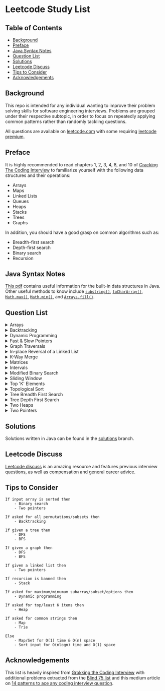 # Leetcode Study List

## Table of Contents

- [Background](#background)
- [Preface](#preface)
- [Java Syntax Notes](#java-syntax-notes)
- [Question List](#question-list)
- [Solutions](#solutions)
- [Leetcode Discuss](#leetcode-discuss)
- [Tips to Consider](#tips-to-consider)
- [Acknowledgements](#acknowledgements)

## Background

This repo is intended for any individual wanting to improve their problem
solving skills for software engineering interviews.
Problems are grouped under their respective subtopic, in order to focus on
repeatedly applying common patterns rather than randomly tackling questions.

All questions are available on [leetcode.com] with some requiring [leetcode premium].

## Preface

It is highly recommended to read chapters 1, 2, 3, 4, 8, and 10 of [Cracking The Coding Interview]
to familiarize yourself with the following data structures and their operations:

- Arrays
- Maps
- Linked Lists
- Queues
- Heaps
- Stacks
- Trees
- Graphs

In addition, you should have a good grasp on common algorithms such as:

- Breadth-first search
- Depth-first search
- Binary search
- Recursion

## Java Syntax Notes

[This pdf] contains useful information for the built-in data structures in Java.
Other useful methods to know include [`substring()`](https://docs.oracle.com/javase/8/docs/api/java/lang/String.html#substring-int-int-), [`toCharArray()`](https://docs.oracle.com/javase/8/docs/api/java/lang/String.html#toCharArray--), [`Math.max()`](https://docs.oracle.com/javase/8/docs/api/java/lang/Math.html#max-int-int-),
[`Math.min()`](https://docs.oracle.com/javase/8/docs/api/java/lang/Math.html#min-int-int-), and [`Arrays.fill()`](https://docs.oracle.com/javase/8/docs/api/java/util/Arrays.html#fill-int:A-int-).

## Question List

<details>
   	<summary>Arrays</summary>

#### Easy:

1. Contains Duplicate: https://leetcode.com/problems/contains-duplicate/
1. Missing Number: https://leetcode.com/problems/missing-number/
1. Find All Numbers Disappeared in an Array: https://leetcode.com/problems/find-all-numbers-disappeared-in-an-array/
1. Single Number: https://leetcode.com/problems/single-number/

#### Medium:

1. Product of Array Except Self: https://leetcode.com/problems/product-of-array-except-self/
1. Find the Duplicate Number: https://leetcode.com/problems/find-the-duplicate-number/
1. Find All Duplicates in an Array: https://leetcode.com/problems/find-all-duplicates-in-an-array/

#### Hard:

1. First Missing Positive: https://leetcode.com/problems/first-missing-positive/
1. Longest Consecutive Sequence: https://leetcode.com/problems/longest-consecutive-sequence/

</details>

<details>
   	<summary>Backtracking</summary>

The backtracking technique can be found under `10. Subsets` [here].

#### Easy:

1. Letter Case Permutation: https://leetcode.com/problems/letter-case-permutation/

#### Medium:

1. Subsets: https://leetcode.com/problems/subsets/
1. Subsets II: https://leetcode.com/problems/subsets-ii/
1. Permutations: https://leetcode.com/problems/permutations/
1. Permutations II: https://leetcode.com/problems/permutations-ii/
1. Combinations: https://leetcode.com/problems/combinations/
1. Combination Sum: https://leetcode.com/problems/combination-sum/
1. Combination Sum II: https://leetcode.com/problems/combination-sum-ii/
1. Combination Sum III: https://leetcode.com/problems/combination-sum-iii/
1. Generate Parentheses: https://leetcode.com/problems/generate-parentheses/
1. Target Sum: https://leetcode.com/problems/target-sum/
1. Palindrome Partitioning: https://leetcode.com/problems/palindrome-partitioning/
1. Partition to K Equal Sum Subsets: https://leetcode.com/problems/partition-to-k-equal-sum-subsets/
1. Letter Combinations of a Phone Number: https://leetcode.com/problems/letter-combinations-of-a-phone-number/
1. Generalized Abbreviation: https://leetcode.com/problems/generalized-abbreviation/

#### Hard:

1. Sudoku Solver: https://leetcode.com/problems/sudoku-solver/
1. N-Queens: https://leetcode.com/problems/n-queens/

</details>

<details>
   	<summary>Dynamic Programming</summary>

Dynamic programming guides can be found on [topcoder] and the [Back To Back SWE
YouTube channel].

#### Easy:

1. Climbing Stairs: https://leetcode.com/problems/climbing-stairs/
1. House Robber: https://leetcode.com/problems/house-robber/
1. Best Time to Buy and Sell Stock: https://leetcode.com/problems/best-time-to-buy-and-sell-stock/
1. Maximum Subarray: https://leetcode.com/problems/maximum-subarray/
1. Range Sum Query - Immutable: https://leetcode.com/problems/range-sum-query-immutable/

#### Medium:

1. House Robber II: https://leetcode.com/problems/house-robber-ii/
1. Coin Change: https://leetcode.com/problems/coin-change/
1. Maximum Product Subarray: https://leetcode.com/problems/maximum-product-subarray/
1. Longest Increasing Subsequence: https://leetcode.com/problems/longest-increasing-subsequence/
1. Longest Palindromic Substring: https://leetcode.com/problems/longest-palindromic-substring/
1. Word Break: https://leetcode.com/problems/word-break/
1. Combination Sum: https://leetcode.com/problems/combination-sum-iv/
1. Decode Ways: https://leetcode.com/problems/decode-ways/
1. Unique Paths: https://leetcode.com/problems/unique-paths/
1. Palindromic Substrings: https://leetcode.com/problems/palindromic-substrings/
1. Number of Longest Increasing Subsequence: https://leetcode.com/problems/number-of-longest-increasing-subsequence/
1. Partition Equal Subset Sum: https://leetcode.com/problems/partition-equal-subset-sum/
1. Best Time to Buy and Sell Stock with Cooldown: https://leetcode.com/problems/best-time-to-buy-and-sell-stock-with-cooldown/
1. Counting Bits: https://leetcode.com/problems/counting-bits/

#### Hard:

1. Longest Valid Parentheses: https://leetcode.com/problems/longest-valid-parentheses/

</details>

<details>
   	<summary>Fast & Slow Pointers</summary>

The fast & slow pointer approach can be found under `3. Fast and Slow pointers` [here].

#### Easy:

1. Linked List Cycle: https://leetcode.com/problems/linked-list-cycle/
1. Middle of the Linked List: https://leetcode.com/problems/middle-of-the-linked-list/
1. Palindrome Linked List: https://leetcode.com/problems/palindrome-linked-list/
1. Remove Linked List Elements: https://leetcode.com/problems/remove-linked-list-elements/
1. Remove Duplicates from Sorted List: https://leetcode.com/problems/remove-duplicates-from-sorted-list/

#### Medium:

1. Linked List Cycle II: https://leetcode.com/problems/linked-list-cycle-ii/
1. Add Two Numbers: https://leetcode.com/problems/add-two-numbers/
1. Remove Nth Node From End Of List: https://leetcode.com/problems/remove-nth-node-from-end-of-list/
1. Sort List: https://leetcode.com/problems/sort-list/
1. Reorder List: https://leetcode.com/problems/reorder-list/

</details>

<details>
   	<summary>Graph Traversals</summary>

#### Medium:

1. Clone Graph: https://leetcode.com/problems/clone-graph/
1. Course Schedule: https://leetcode.com/problems/course-schedule/
1. Pacific Atlantic Water Flow: https://leetcode.com/problems/pacific-atlantic-water-flow/
1. Number of Islands: https://leetcode.com/problems/number-of-islands/
1. Graph Valid Tree: https://leetcode.com/problems/graph-valid-tree/
1. Number of Connected Components in an Undirected Graph: https://leetcode.com/problems/number-of-connected-components-in-an-undirected-graph/

</details>

<details>
   	<summary>In-place Reversal of a Linked List</summary>

The in-place reveral technique can be found under `6. In-place reversal of linked list` [here].

#### Easy:

1. Reverse Linked List: https://leetcode.com/problems/reverse-linked-list/

#### Medium:

1. Reverse Linked List II: https://leetcode.com/problems/reverse-linked-list-ii/
1. Rotate List: https://leetcode.com/problems/rotate-list/
1. Swap Nodes in Pairs: https://leetcode.com/problems/swap-nodes-in-pairs/
1. Odd Even Linked List: https://leetcode.com/problems/odd-even-linked-list/

#### Hard:

1. Reverse Nodes in k-Group: https://leetcode.com/problems/reverse-nodes-in-k-group/

</details>

<details>
   	<summary>K-Way Merge</summary>

The k-way merge technique can be found under `13. K-way Merge` [here].

#### Easy:

1. Merge Two Sorted Lists: https://leetcode.com/problems/merge-two-sorted-lists/

#### Hard:

1. Merge k Sorted Lists: https://leetcode.com/problems/merge-k-sorted-lists/

</details>

<details>
   	<summary>Matrices</summary>

#### Medium:

1. Set Matrix Zeroes: https://leetcode.com/problems/set-matrix-zeroes/
1. Spiral Matrix: https://leetcode.com/problems/spiral-matrix/
1. Rotate Image: https://leetcode.com/problems/rotate-image/
1. Word Search: https://leetcode.com/problems/word-search/
1. Kth Smallest Element in a Sorted Matrix: https://leetcode.com/problems/kth-smallest-element-in-a-sorted-matrix/

</details>

<details>
   	<summary>Intervals</summary>

The merge interval approach can be found under `4. Merge Intervals` [here].

#### Easy:

1. Meeting Rooms: https://leetcode.com/problems/meeting-rooms

#### Medium:

1. Merge Intervals: https://leetcode.com/problems/merge-intervals/
1. Interval List Intersections: https://leetcode.com/problems/interval-list-intersections/
1. Non-overlapping Intervals: https://leetcode.com/problems/non-overlapping-intervals/
1. Meeting Rooms II: https://leetcode.com/problems/meeting-rooms-ii/
1. Task Scheduler: https://leetcode.com/problems/task-scheduler/
1. Minimum Number of Arrows to Burst Balloons: https://leetcode.com/problems/minimum-number-of-arrows-to-burst-balloons/

#### Hard:

1. Insert Interval: https://leetcode.com/problems/insert-interval/
1. Employee Free Time: https://leetcode.com/problems/employee-free-time/

</details>

<details>
   	<summary>Modified Binary Search</summary>

The modified binary search algorithm can be found under `11. Modified binary search` [here].

#### Easy:

1. Binary Search: https://leetcode.com/problems/binary-search/
1. Find Smallest Letter Greater Than Target: https://leetcode.com/problems/find-smallest-letter-greater-than-target/
1. Peak Index in a Mountain Array: https://leetcode.com/problems/peak-index-in-a-mountain-array/

#### Medium:

1. Find Minimum in Rotated Sorted Array: https://leetcode.com/problems/find-minimum-in-rotated-sorted-array/
1. Find Peak Element: https://leetcode.com/problems/find-peak-element/
1. Search in Rotated Sorted Array: https://leetcode.com/problems/search-in-rotated-sorted-array/
1. Search in Rotated Sorted Array II: https://leetcode.com/problems/search-in-rotated-sorted-array-ii/
1. Search a 2D Matrix: https://leetcode.com/problems/search-a-2d-matrix/
1. Search a 2D Matrix II: https://leetcode.com/problems/search-a-2d-matrix-ii/

#### Hard:

1. Count of Range Sum: https://leetcode.com/problems/count-of-range-sum/

</details>

<details>
   	<summary>Sliding Window</summary>

The sliding window approach can be found under `1. Sliding Window` [here].

#### Medium:

1. Minimum Size Subarray Sum: https://leetcode.com/problems/minimum-size-subarray-sum/
1. Fruit Into Baskets: https://leetcode.com/problems/fruit-into-baskets/
1. Permutation in String: https://leetcode.com/problems/permutation-in-string/
1. Longest Repeating Character Replacement: https://leetcode.com/problems/longest-repeating-character-replacement/
1. Longest Substring Without Repeating Characters: https://leetcode.com/problems/longest-substring-without-repeating-characters/

#### Hard:

1. Sliding Window Maximum: https://leetcode.com/problems/sliding-window-maximum/
1. Minimum Number of K Consecutive Bit Flips: https://leetcode.com/problems/minimum-number-of-k-consecutive-bit-flips/
1. Unique Letter String: https://leetcode.com/problems/unique-letter-string/
1. Substring with Concatenation of All Words: https://leetcode.com/problems/substring-with-concatenation-of-all-words/

</details>

<details>
   	<summary>Top 'K' Elements</summary>

The top K element technique can be found under `12. Top K elements` [here].

#### Medium:

1. Kth Smallest Element in a BST: https://leetcode.com/problems/kth-smallest-element-in-a-bst/
1. K Closest Points to Origin: https://leetcode.com/problems/k-closest-points-to-origin/
1. Top K Frequent Elements: https://leetcode.com/problems/top-k-frequent-elements/
1. Sort Characters By Frequency: https://leetcode.com/problems/sort-characters-by-frequency/
1. Kth Largest Element in an Array: https://leetcode.com/problems/kth-largest-element-in-an-array/
1. Find K Closest Elements: https://leetcode.com/problems/find-k-closest-elements/
1. Reorganize String: https://leetcode.com/problems/reorganize-string/

#### Hard:

1. Rearrange String k Distance Apart: https://leetcode.com/problems/rearrange-string-k-distance-apart
1. Course Schedule III: https://leetcode.com/problems/course-schedule-iii/
1. Maximum Frequency Stack: https://leetcode.com/problems/maximum-frequency-stack/

</details>

<details>
   	<summary>Topological Sort</summary>

The topological sort algorithm can be found under `14. Topological sort` [here].

#### Medium:

1. Course Schedule: https://leetcode.com/problems/course-schedule/
1. Course Schedule II: https://leetcode.com/problems/course-schedule-ii/
1. Minimum Height Trees: https://leetcode.com/problems/minimum-height-trees/

#### Hard:

1. Alien Dictionary: https://leetcode.com/problems/alien-dictionary
1. Sequence Reconstruction: https://leetcode.com/problems/sequence-reconstruction

</details>

<details>
   	<summary>Tree Breadth First Search</summary>

The tree BFS technique can be found under `7. Tree BFS` [here].

#### Easy:

1. Binary Tree Level Order Traversal II: https://leetcode.com/problems/binary-tree-level-order-traversal-ii/
1. Average of Levels in Binary Tree: https://leetcode.com/problems/average-of-levels-in-binary-tree/
1. Minimum Depth of Binary Tree: https://leetcode.com/problems/minimum-depth-of-binary-tree/

#### Medium:

1. Binary Tree Level Order Traversal: https://leetcode.com/problems/binary-tree-level-order-traversal/
1. Binary Tree Zigzag Level Order Traversal: https://leetcode.com/problems/binary-tree-zigzag-level-order-traversal/
1. Populating Next Right Pointers in Each Node: https://leetcode.com/problems/populating-next-right-pointers-in-each-node/
1. Populating Next Right Pointers in Each Node II: https://leetcode.com/problems/populating-next-right-pointers-in-each-node-ii/
1. Binary Tree Right Side View: https://leetcode.com/problems/binary-tree-right-side-view/
1. All Nodes Distance K in Binary Tree: https://leetcode.com/problems/all-nodes-distance-k-in-binary-tree/
1. Boundary of Binary Tree: https://leetcode.com/problems/boundary-of-binary-tree

</details>

<details>
   	<summary>Tree Depth First Search</summary>

The tree DFS technique can be found under `8. Tree DFS` [here].

#### Easy:

1. Same Tree: https://leetcode.com/problems/same-tree/
1. Path Sum: https://leetcode.com/problems/path-sum/
1. Diameter of Binary Tree: https://leetcode.com/problems/diameter-of-binary-tree/
1. Merge Two Binary Trees: https://leetcode.com/problems/merge-two-binary-trees/
1. Maximum Depth of Binary Tree: https://leetcode.com/problems/maximum-depth-of-binary-tree/
1. Lowest Common Ancestor of a Binary Search Tree: https://leetcode.com/problems/lowest-common-ancestor-of-a-binary-search-tree/
1. Subtree of Another Tree: https://leetcode.com/problems/subtree-of-another-tree/
1. Invert Binary Tree: https://leetcode.com/problems/invert-binary-tree/

#### Medium:

1. Path Sum II: https://leetcode.com/problems/path-sum-ii/
1. Path Sum III: https://leetcode.com/problems/path-sum-iii/
1. Lowest Common Ancestor of a Binary Tree: https://leetcode.com/problems/lowest-common-ancestor-of-a-binary-tree/
1. Maximum Binary Tree: https://leetcode.com/problems/maximum-binary-tree/
1. Maximum Width of Binary Tree: https://leetcode.com/problems/maximum-width-of-binary-tree/
1. Construct Binary Tree from Preorder and Inorder Traversal: https://leetcode.com/problems/construct-binary-tree-from-preorder-and-inorder-traversal/
1. Validate Binary Search Tree: https://leetcode.com/problems/validate-binary-search-tree/
1. Kth Smallest Element in a BST: https://leetcode.com/problems/kth-smallest-element-in-a-bst/
1. Implement Trie (Prefix Tree): https://leetcode.com/problems/implement-trie-prefix-tree/

#### Hard:

1. Binary Tree Maximum Path Sum: https://leetcode.com/problems/binary-tree-maximum-path-sum/
1. Serialize and Deserialize Binary Tree: https://leetcode.com/problems/serialize-and-deserialize-binary-tree/
1. Word Search II: https://leetcode.com/problems/word-search-ii/

</details>

<details>
   	<summary>Two Heaps</summary>

The two heaps approach can be found under `9. Two heaps` [here].

#### Hard:

1. Find Median from Data Stream: https://leetcode.com/problems/find-median-from-data-stream/
1. Sliding Window Median: https://leetcode.com/problems/sliding-window-median/
1. IPO: https://leetcode.com/problems/ipo/

</details>

<details>
   	<summary>Two Pointers</summary>

The two pointer approach can be found under `2. Two Pointers or Iterators` [here].

#### Easy:

1. Two Sum II - Input array is sorted: https://leetcode.com/problems/two-sum-ii-input-array-is-sorted/
1. Remove Duplicates from Sorted List: https://leetcode.com/problems/remove-duplicates-from-sorted-list/
1. Squares of a Sorted Array: https://leetcode.com/problems/squares-of-a-sorted-array/
1. Backspace String Compare: https://leetcode.com/problems/backspace-string-compare

#### Medium:

1. 3 Sum: https://leetcode.com/problems/3sum/
1. 3 Sum Closest: https://leetcode.com/problems/3sum-closest/
1. Subarrays with Product Less than K: https://leetcode.com/problems/subarray-product-less-than-k/
1. Sort Colours: https://leetcode.com/problems/sort-colors/

#### Hard:

1. Minimum Window Substring: https://leetcode.com/problems/minimum-window-substring/
1. Trapping Rain Water: https://leetcode.com/problems/trapping-rain-water/
1. Container With Most Water: https://leetcode.com/problems/container-with-most-water/

</details>

## Solutions

Solutions written in Java can be found in the [solutions] branch.

## Leetcode Discuss

[Leetcode discuss] is an amazing resource and features previous interview
questions, as well as compensation and general career advice.

## Tips to Consider

```
If input array is sorted then
    - Binary search
    - Two pointers

If asked for all permutations/subsets then
    - Backtracking

If given a tree then
    - DFS
    - BFS

If given a graph then
    - DFS
    - BFS

If given a linked list then
    - Two pointers

If recursion is banned then
    - Stack

If asked for maximum/minumum subarray/subset/options then
    - Dynamic programming

If asked for top/least K items then
    - Heap

If asked for common strings then
    - Map
    - Trie

Else
    - Map/Set for O(1) time & O(n) space
    - Sort input for O(nlogn) time and O(1) space
```

## Acknowledgements

This list is heavily inspired from [Grokking the Coding Interview] with
additional problems extracted from the [Blind 75 list] and this medium article
on [14 patterns to ace any coding interview question].

[leetcode.com]: https://leetcode.com
[leetcode premium]: https://leetcode.com/subscribe/
[this pdf]: https://drive.google.com/open?id=1ao4ZA28zzBttDkuS6MLQI52gDs_CJZEm
[cracking the coding interview]: http://www.crackingthecodinginterview.com/contents.html
[here]: https://hackernoon.com/14-patterns-to-ace-any-coding-interview-question-c5bb3357f6ed
[topcoder]: https://www.topcoder.com/community/competitive-programming/tutorials/dynamic-programming-from-novice-to-advanced/
[back to back swe youtube channel]: https://www.youtube.com/watch?v=jgiZlGzXMBw
[solutions]: https://github.com/SeanPrashad/leetcode-patterns/tree/solutions
[leetcode discuss]: https://leetcode.com/discuss/interview-question
[grokking the coding interview]: https://www.educative.io/courses/grokking-the-coding-interview
[blind 75 list]: https://www.teamblind.com/article/New-Year-Gift---Curated-List-of-Top-100-LeetCode-Questions-to-Save-Your-Time-OaM1orEU?utm_source=share&utm_medium=ios_app
[14 patterns to ace any coding interview question]: https://hackernoon.com/14-patterns-to-ace-any-coding-interview-question-c5bb3357f6ed
